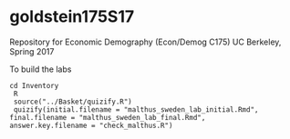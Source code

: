 # goldstein175S17
Repository for Economic Demography (Econ/Demog C175) UC Berkeley, Spring 2017

To build the labs

```
cd Inventory
 R
 source("../Basket/quizify.R")
 quizify(initial.filename = "malthus_sweden_lab_initial.Rmd",
final.filename = "malthus_sweden_lab_final.Rmd",
answer.key.filename = "check_malthus.R")
```

